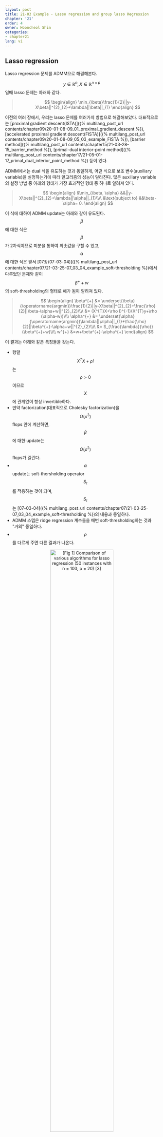```yaml
---
layout: post
title: 21-03 Example - Lasso regression and group lasso Regression
chapter: '21'
order: 4
owner: Hooncheol Shin
categories:
- chapter21
lang: vi
---
```


## Lasso regression
Lasso regression 문제를 ADMM으로 해결해본다.

$$y\in \mathbb{R}^{n}, X\in \mathbb{R}^{n\times p}$$ 일때 lasso 문제는 아래와 같다.
>$$
>\begin{align}
>\min_{\beta}\frac{1}{2}||y-X\beta||^{2}_{2}+\lambda||\beta||_{1}
>\end{align}
>$$

이전의 여러 장에서, 우리는 lasso 문제를 여러가지 방법으로 해결해보았다. 대표적으로는 [proximal gradient descent(ISTA)]({% multilang_post_url contents/chapter09/20-01-08-09_01_proximal_gradient_descent %}), [accelerated proximal gradient descent(FISTA)]({% multilang_post_url contents/chapter09/20-01-08-09_05_03_example_FISTA %}), [barrier method]({% multilang_post_url contents/chapter15/21-03-28-15_barrier_method %}), [primal-dual interior-point method]({% multilang_post_url contents/chapter17/21-05-01-17_primal_dual_interior_point_method %}) 등이 있다. 

ADMM에서는 dual 식을 유도하는 것과 동일하게, 어떤 식으로 보조 변수(auxiliary variable)을 설정하는가에 따라 알고리즘의 성능이 달라진다. 많은 auxiliary variable의 설정 방법 중 아래의 형태가 가장 효과적인 형태 중 하나로 알려져 있다.
>$$
>\begin{align}
>&\min_{\beta, \alpha} &&||y-X\beta||^{2}_{2}+\lambda||\alpha||_{1}\\\\
>&\text{subject to} &&\beta-\alpha= 0.
>\end{align}
>$$

이 식에 대하여 ADMM update는 아래와 같이 유도된다. $$\beta$$에 대한 식은 $$\beta$$가 2차식이므로 미분을 통하여 최솟값을 구할 수 있고, $$\alpha$$에 대한 식은 앞서 [07장(07-03-04)]({% multilang_post_url contents/chapter07/21-03-25-07_03_04_example_soft-thresholding %})에서 다루었던 문제와 같이 $$\beta^{+}+w$$의 soft-thresholding의 형태로 해가 됨이 알려져 있다.
>$$
>\begin{align}
>\beta^{+} &= \underset{\beta}{\operatorname{argmin}}\frac{1}{2}||y-X\beta||^{2}_{2}+\frac{\rho}{2}||\beta-\alpha+w||^{2}_{2}\\\\
>&= (X^{T}X+\rho I)^{-1}(X^{T}y+\rho (\alpha-w))\\\\
>\alpha^{+} &= \underset{\alpha}{\operatorname{argmin}}\lambda||\alpha||_{1}+\frac{\rho}{2}||\beta^{+}-\alpha+w||^{2}_{2}\\\\
>&= S_{\frac{\lambda}{\rho}}(\beta^{+}+w)\\\\
>w^{+} &=w+\beta^{+}-\alpha^{+}
>\end{align}
>$$

이 결과는 아래와 같은 특징들을 갖는다.

* 행렬 $$X^{T}X+\rho I$$는 $$\rho>0$$이므로 $$X$$에 관계없이 항상 invertible하다.
* 만약 factorization(대표적으로 Cholesky factorization)을 $$O(\rho^{3})$$ flops 안에 계산하면, $$\beta$$에 대한 update는 $$O(\rho^{2})$$ flops가 걸린다.
* $$\alpha$$ update는 soft-thersholding operator $$S_{t}$$를 적용하는 것이 되며, $$S_{t}$$는 [07-03-04]({% multilang_post_url contents/chapter07/21-03-25-07_03_04_example_soft-thresholding %})의 내용과 동일하다.
* ADMM 스텝은 ridge regression 계수들을 매번 soft-thresholding하는 것과 "거의" 동일하다.
* $$\rho$$를 다르게 주면 다른 결과가 나온다.

<figure class="image" style="align: center;">
<p align="center">
  <img src="{{ site.baseurl }}/img/chapter_img/chapter21/lasso.png" alt="[Fig 1] Comparison of various algorithms for lasso regression (50 instances with n = 100, p = 20) [3]" width="70%">
  <figcaption style="text-align: center;">[Fig 1] Comparison of various algorithms for lasso regression (50 instances with n = 100, p = 20) [3]</figcaption>
</p>
</figure>


[Fig 1]은 lasso regression 문제에 대한 다양한 알고리즘들의 수렴을 비교한 것이다. 모든 알고리즘들은 iteration마다 동일한 계산복잡도를 가지고 있다. 그래프의 수렴 속도에서 볼 수 있다시피, ADMM은 proximal gradient descent(검정)와 비슷한 수렴 속도를 가진다. Accelerated proximal gradient descent(빨강)는 "Nestrov ripples"를 가지지만 조금 더 빠른 수렴 속도를 보인다. 또한  ADMM은 $$\rho$$ 값에 따라 다른 수렴 속도를 보인다는 특성도 확인할 수 있다. 후에 [23장]({% multilang_post_url contents/chapter23/21-03-28-23_Coordinate_Descent %})에서 논하게 될 Coordinate descent(초록)의 경우는 문제에서 더 많은 정보들을 사용하고, 따라서 다른 방법들에 비해 빠른 수렴 속도를 가진다. Coordinate descent의 단점은 문제하기 위한 조건들이 존재한다는 것이다.
$$\rho$$값을 너무 크게 설정하면, 목적함수에서 $$f+g$$를 최소화 하는 비중이 작고, $$\rho$$값을 너무 작게 설정하면, feasibility가 떨어진다. 따라서 적절한 $$\rho$$값의 설정이 중요하다. 자세한 내용은 [21장 reference 논문]({% multilang_post_url contents/chapter21/21-03-29-21_00_Alternating_Direction_Method_of_Multipliers %}) 중 [BPCPE]에서 논하고 있다.

## Group lasso regression
위와 동일하게  Group lasso regression 문제 또한 ADMM으로 해결하는 것에 대하여 살펴보고자 한다. Group lasso regression의 문제정의는 아래와 같다. $$y\in \mathbb{R}^{n}, X\in \mathbb{R}^{n \times p}$$일때,

>$$
>\begin{align}
>\min_{\beta}\frac{1}{2}||y-X\beta||^{2}_{2}+\lambda\sum^{G}_{g=1} c_{g}||\beta_{(g)}||_{2}.
>\end{align}
>$$

Lasso regression과 동일하게 문제를 다시 정리할 수 있다.
>$$
>\begin{align}
>&\min_{\beta,\alpha} &&\frac{1}{2}||y-X\beta||^{2}_{2}+\lambda\sum^{G}_{g=1} c_{g}||\beta_{(g)}||_{2}\\\\
>&\text{subject to} &&\beta-\alpha=0.
>\end{align}
>$$

ADMM step은 다음과 같다.
>$$
>\begin{align}
>\beta^{+} &= (X^{T}X+\rho I)^{-1}(X^{T}y+\rho (\alpha-w))\\\\
>\alpha^{+} &= R_{c_{g}\frac{\lambda}{\rho}}(\beta^{+}_{(g)}+w_{(g)})\qquad \text{g = 1,...G}\\\\
>w^{+} &=w+\beta^{+}-\alpha^{+}
>\end{align}
>$$

이 결과는 아래와 같은 특징들을 갖는다.

* 행렬 $$X^{T}X+\rho I$$는 $$\rho>0$$이므로 $$X$$에 관계없이 항상 invertible하다.
* 만약 factorization(대표적으로 Cholesky factorization)을 $$O(\rho^{3})$$ flops 안에 계산하면, $$\beta$$에 대한 update는 $$O(\rho^{2})$$ flops가 걸린다.
* $$\alpha$$ update는 group soft-thresholding operator $$R_{t}$$를 적용하는 것이 되며, $$R_{t}$$는 아래와 같이 정의된다.

>\begin{align}
>R_{t}(x) = (1-\frac{x}{\lVert x \rVert_{2}})_{+}x
>\end{align}

